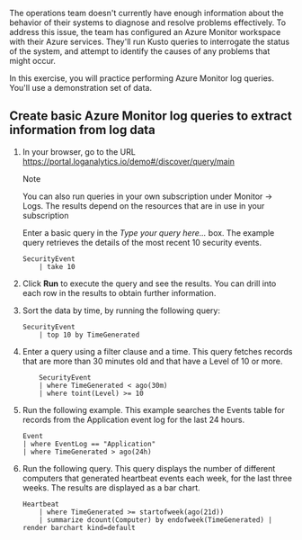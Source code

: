 The operations team doesn't currently have enough information about the behavior of their systems to diagnose and resolve problems effectively. To address this issue, the team has configured an Azure Monitor workspace with their Azure services. They'll run Kusto queries to interrogate the status of the system, and attempt to identify the causes of any problems that might occur.

In this exercise, you will practice performing Azure Monitor log queries. You'll use a demonstration set of data.

## Create basic Azure Monitor log queries to extract information from log data

1. In your browser, go to the URL https://portal.loganalytics.io/demo#/discover/query/main

    > [!NOTE]
    > You can also run queries in your own subscription under Monitor -> Logs. The results depend on the resources that are in use in your subscription

    Enter a basic query in the *Type your query here...* box. The example query retrieves the details of the most recent 10 security events.

    ```kusto
    SecurityEvent
        | take 10
    ```

1. Click **Run** to execute the query and see the results. You can drill into each row in the results to obtain further information.

1. Sort the data by time, by running the following query:

    ```kusto
    SecurityEvent
        | top 10 by TimeGenerated
    ```

1. Enter a query using a filter clause and a time. This query fetches records that are more than 30 minutes old and that have a Level of 10 or more.

    ```kusto
        SecurityEvent
        | where TimeGenerated < ago(30m)
        | where toint(Level) >= 10
    ```

2. Run the following example. This example searches the Events table for records from the Application event log for the last 24 hours.

    ```kusto
    Event
    | where EventLog == "Application"
    | where TimeGenerated > ago(24h)
    ```

3. Run the following query. This query displays the number of different computers that generated heartbeat events each week, for the last three weeks. The results are displayed as a bar chart.

    ```kusto
    Heartbeat
        | where TimeGenerated >= startofweek(ago(21d))
        | summarize dcount(Computer) by endofweek(TimeGenerated) | render barchart kind=default
    ```
